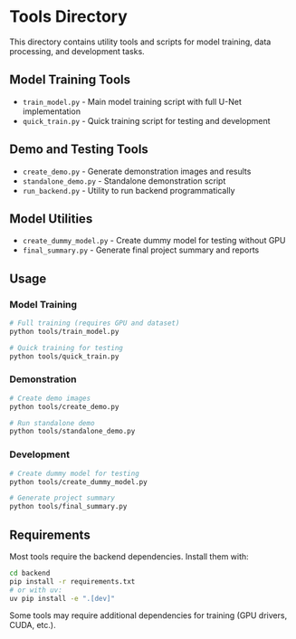 # Tools Directory

This directory contains utility tools and scripts for model training, data processing, and development tasks.

## Model Training Tools

- `train_model.py` - Main model training script with full U-Net implementation
- `quick_train.py` - Quick training script for testing and development

## Demo and Testing Tools

- `create_demo.py` - Generate demonstration images and results
- `standalone_demo.py` - Standalone demonstration script
- `run_backend.py` - Utility to run backend programmatically

## Model Utilities

- `create_dummy_model.py` - Create dummy model for testing without GPU
- `final_summary.py` - Generate final project summary and reports

## Usage

### Model Training
```bash
# Full training (requires GPU and dataset)
python tools/train_model.py

# Quick training for testing
python tools/quick_train.py
```

### Demonstration
```bash
# Create demo images
python tools/create_demo.py

# Run standalone demo
python tools/standalone_demo.py
```

### Development
```bash
# Create dummy model for testing
python tools/create_dummy_model.py

# Generate project summary
python tools/final_summary.py
```

## Requirements

Most tools require the backend dependencies. Install them with:
```bash
cd backend
pip install -r requirements.txt
# or with uv:
uv pip install -e ".[dev]"
```

Some tools may require additional dependencies for training (GPU drivers, CUDA, etc.).